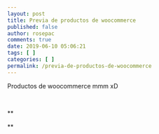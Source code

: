 ```yaml
---
layout: post
title: Previa de productos de woocommerce
published: false
author: rosepac
comments: true
date: 2019-06-10 05:06:21
tags: [ ]
categories: [ ]
permalink: /previa-de-productos-de-woocommerce
---
```

Productos de woocommerce mmm xD


  
    
    
  



  
    
    
  



  
    
    
  



  
    
    
  



  
    
    
  


&nbsp;

**


  
    
    
    
    
    
    
    
    
    
    
    
    
    
    
    
    
    
    
    
    
    
    
    
    
  
**